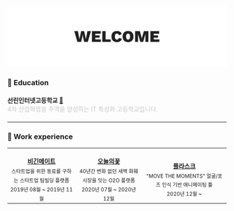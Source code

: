 [![](https://github.com/0xbono/0xbono/blob/master/banner.svg)](https://sonjim.in)

### <b> 🏫 Education </b>

<div style="margin-top: 20px; margin-bottom: 20px">
  <span id="title"
    ><b>선린인터넷고등학교 <a href="http://sunrint.hs.kr">🔗</a></b></span
  >
  <br />
  <span id="description" style="color: #c8c8c8"
    >4차 산업혁명을 주역을 양성하는 IT 특성화 고등학교입니다.</span
  ><br />
</div>

<hr />

### <b> 🏢 Work experience </b>

<table>
  <tr>
    <td align="center">
      <a href="https://kentcdodds.com">
        <img
          src="https://www.sonjim.in/assets/beginmate_logo.svg"
          width="320px;"
          alt=""
        />
        <br />
        <span>
          <b>비긴메이트</b>
        </span>
      </a>
      <br />
      <sub> 스타트업을 위한 동료를 구하는 스타트업 팀빌딩 플랫폼 </sub>
      <br />
      <sub> 2019년 08월 ~ 2019년 11월 </sub>
    </td>
    <td align="center">
      <a href="https://github.com/jfmengels">
        <img
          src="https://www.sonjim.in/assets/okkot_logo.svg"
          width="320px;"
          alt=""
        />
        <br />
        <span>
          <b>오늘의꽃</b>
        </span>
      </a>
      <br />
      <sub> 40년간 변화 없던 새벽 화훼시장을 잇는 O2O 플랫폼 </sub>
      <br />
      <sub> 2020년 07월 ~ 2020년 12월 </sub>
    </td>
    <td align="center">
      <a href="https://jakebolam.com">
        <img
          src="https://www.sonjim.in/assets/plask_logo.svg"
          width="320px;"
          alt=""
        />
        <br />
        <span>
          <b>플라스크</b>
        </span>
      </a>
      <br />
      <sub> "MOVE THE MOMENTS" 얼굴/포즈 인식 기반 애니메이팅 툴 </sub>
      <br />
      <sub> 2020년 12월 ~ </sub>
    </td>
  </tr>
</table>
